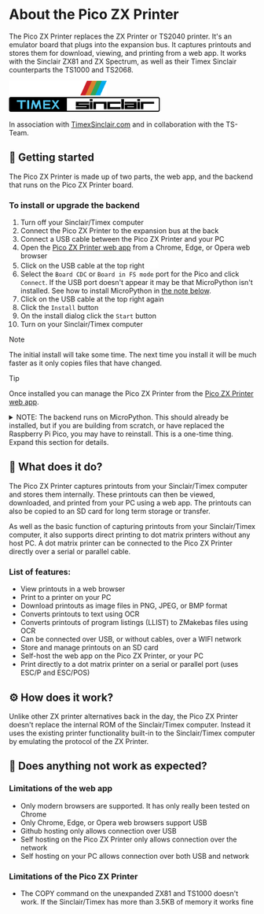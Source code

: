 # About the Pico ZX Printer
The Pico ZX Printer replaces the ZX Printer or TS2040 printer. It's an emulator board that plugs into the expansion bus. It captures printouts and stores them for download, viewing, and printing from a web app. It works with the Sinclair ZX81 and ZX Spectrum, as well as their Timex Sinclair counterparts the TS1000 and TS2068.

<picture>
  <img alt="Sinclair logo" src="docs/images/sinclairlogo.svg" height="30">
</picture>
&nbsp; &nbsp; &nbsp; &nbsp; &nbsp;
<picture>
  <img alt="Timex Sinclair logo" src="docs/images/timexsinclairlogo.svg" height="30">
</picture>
</p>

In association with [TimexSinclair.com](https://timexsinclair.com/) and in collaboration with the TS-Team.

## 🔧 Getting started
The Pico ZX Printer is made up of two parts, the web app, and the backend that runs on the Pico ZX Printer board.

### To install or upgrade the backend

1. Turn off your Sinclair/Timex computer
2. Connect the Pico ZX Printer to the expansion bus at the back
3. Connect a USB cable between the Pico ZX Printer and your PC
4. Open the [Pico ZX Printer web app](https://ohnosec.github.io/ZXPrinter) from a Chrome, Edge, or Opera web browser
5. Click on the USB cable at the top right &nbsp; <picture><img alt="Timex Sinclair logo" src="docs/images/usbcable.svg" height="17"></picture>
6. Select the `Board CDC` or `Board in FS mode` port for the Pico and click `Connect`.
  If the USB port doesn't appear it may be that MicroPython isn't installed. See how to install MicroPython in [the note below](#micropython-install).
7. Click on the USB cable at the top right again
8. Click the `Install` button
9. On the install dialog click the `Start` button
10. Turn on your Sinclair/Timex computer

> [!NOTE]
> The initial install will take some time. The next time you install it will be much faster as it only copies files that have changed.

> [!TIP]
> Once installed you can manage the Pico ZX Printer from the [Pico ZX Printer web app](https://ohnosec.github.io/ZXPrinter).

<a name="micropython-install"></a>
<details>
<summary>NOTE: The backend runs on MicroPython. This should already be installed, but if you are building from scratch, or have replaced the Raspberry Pi Pico, you may have to reinstall. This is a one-time thing. Expand this section for details.</summary>

### To install MicroPython

First download the appropriate MicroPython file depending on your version of the Raspberry Pi Pico. Here's links to supported MicroPython UF2 files:

- [Pico](https://micropython.org/resources/firmware/RPI_PICO-20250415-v1.25.0.uf2)
- [Pico W](https://micropython.org/resources/firmware/RPI_PICO_W-20250415-v1.25.0.uf2)
- [Pico 2](https://micropython.org/resources/firmware/RPI_PICO2-20250415-v1.25.0.uf2)
- [Pico 2W](https://micropython.org/resources/firmware/RPI_PICO2_W-20250415-v1.25.0.uf2)

<details>
<summary>The latest MicroPython files can be found on the downloads page:</summary>
</p>

- [Pico downloads](https://micropython.org/download/RPI_PICO/)
- [Pico W downloads](https://micropython.org/download/RPI_PICO_W/)
- [Pico 2 downloads](https://micropython.org/download/RPI_PICO2/)
- [Pico 2W downloads](https://micropython.org/download/RPI_PICO2_W/)
</details>
</p>

Then on the Raspberry Pi Pico:
1. Push and hold the BOOTSEL button on the Pi Pico while connecting a USB cable to your PC
2. Release the button once your Pi Pico appears as a Mass Storage Device called RPI-RP2
3. Copy the UF2 file onto the RPI-RP2 volume
</details>

## 🔦 What does it do?
The Pico ZX Printer captures printouts from your Sinclair/Timex computer and stores them internally. These printouts can then be viewed, downloaded, and printed from your PC using a web app. The printouts can also be copied to an SD card for long term storage or transfer.

As well as the basic function of capturing printouts from your Sinclair/Timex computer, it also supports direct printing to dot matrix printers without any host PC. A dot matrix printer can be connected to the Pico ZX Printer directly over a serial or parallel cable.

### List of features:

- View printouts in a web browser
- Print to a printer on your PC
- Download printouts as image files in PNG, JPEG, or BMP format
- Converts printouts to text using OCR
- Converts printouts of program listings (LLIST) to ZMakebas files using OCR
- Can be connected over USB, or without cables, over a WIFI network
- Store and manage printouts on an SD card
- Self-host the web app on the Pico ZX Printer, or your PC
- Print directly to a dot matrix printer on a serial or parallel port (uses ESC/P and ESC/POS)

## ⚙️ How does it work?
Unlike other ZX printer alternatives back in the day, the Pico ZX Printer doesn't replace the internal ROM of the Sinclair/Timex computer. Instead it uses the existing printer functionality built-in to the Sinclair/Timex computer by emulating the protocol of the ZX Printer.

## 🚫 Does anything not work as expected?

### Limitations of the web app

- Only modern browsers are supported. It has only really been tested on Chrome
- Only Chrome, Edge, or Opera web browsers support USB
- Github hosting only allows connection over USB
- Self hosting on the Pico ZX Printer only allows connection over the network
- Self hosting on your PC allows connection over both USB and network

### Limitations of the Pico ZX Printer

- The COPY command on the unexpanded ZX81 and TS1000 doesn't work. If the Sinclair/Timex has more than 3.5KB of memory it works fine